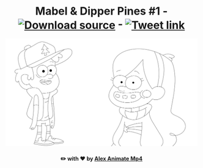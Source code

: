 <div id="readme-body" align="center">
    <h1 id="readme-title-original" align="center">Mabel & Dipper Pines #1 - <a id="readme-title-original-download-link" align="center" href="./Source.fla?raw=true" target="_blank"><img id="readme-title-original-download-picture" align="center" width="35" src="./../../../Home/file-download-solid.svg" alt="Download source" title="Download source"></a> - <a id="readme-title-original-twitter-link" align="center" href="https://twitter.com/AlexAnimateMp4/status/1106618897623670784" target="_blank"><img id="readme-title-original-twitter-picture" align="center" width="35" src="./../../../Home/twitter-brands.svg" alt="Tweet link" title="Tweet link"></a></h1>
    <a id="readme-pictures-original-drawing-link" align="center" href="./Pictures/Original/Drawing.svg" target="_blank"><img id="readme-pictures-original-drawing" src="./Pictures/Original/Drawing.svg" alt="Original/Drawing" title="Drawing"></a>
    <h4 id="readme-footer" align="center">✏️ with ❤ by <a id="readme-footer-github-link" href="https://github.com/AlexAnimateMP4" target="_blank" title="My Github profile">Alex Animate Mp4</a></h4>
</div>